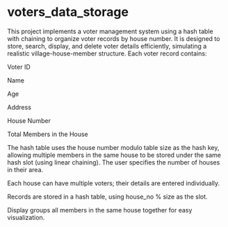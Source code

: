 # voters_data_storage
This project implements a voter management system using a hash table with chaining to organize voter records by house number. It is designed to store, search, display, and delete voter details efficiently, simulating a realistic village-house-member structure.
Each voter record contains:

Voter ID

Name

Age

Address

House Number

Total Members in the House

The hash table uses the house number modulo table size as the hash key, allowing multiple members in the same house to be stored under the same hash slot (using linear chaining).
The user specifies the number of houses in their area.

Each house can have multiple voters; their details are entered individually.

Records are stored in a hash table, using house_no % size as the slot.

Display groups all members in the same house together for easy visualization.
